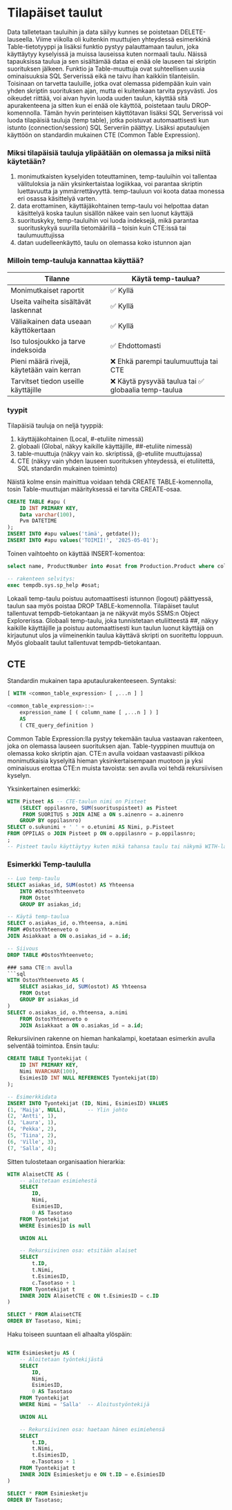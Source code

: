 # Tilapäiset taulut

Data talletetaan tauluihin ja data säilyy kunnes se poistetaan DELETE-lauseella. Viime viikolla oli kuitenkin muuttujien yhteydessä esimerkkinä Table-tietotyyppi ja lisäksi funktio pystyy palauttamaan taulun, joka käyttäytyy kyselyissä ja muissa lauseissa kuten normaali taulu. Näissä tapauksissa taulua ja sen sisältämää dataa ei enää ole lauseen tai skriptin suorituksen jälkeen. 
Funktio ja Table-muuttuja ovat suhteellisen uusia ominaisuuksia SQL Serverissä eikä ne taivu ihan kaikkiin tilanteisiin. 
Toisinaan on tarvetta tauluille, jotka ovat olemassa pidempään kuin vain yhden skriptin suorituksen ajan, mutta ei kuitenkaan tarvita pysyvästi. Jos oikeudet riittää, voi aivan hyvin luoda uuden taulun, käyttää sitä apurakenteena ja sitten kun ei enää ole käyttöä, poistetaan taulu DROP-komennolla. 
Tämän hyvin perinteisen käyttötavan lisäksi SQL Serverissä voi luoda tilapäisiä tauluja (temp table), jotka poistuvat automaattisesti kun istunto (connection/session) SQL Serveriin päättyy. Lisäksi aputaulujen käyttöön on standardin mukainen CTE (Common Table Expression).

### Miksi tilapäisiä tauluja ylipäätään on olemassa ja miksi niitä käytetään? 

1. monimutkaisten kyselyiden toteuttaminen, temp-tauluihin voi tallentaa välituloksia ja näin yksinkertaistaa logiikkaa, voi parantaa skriptin luettavuutta ja ymmärrettävyyttä. temp-tauluun voi koota dataa monessa eri osassa käsittelyä varten.
2. data erottaminen, käyttäjäkohtainen temp-taulu voi helpottaa datan käsittelyä koska taulun sisällön näkee vain sen luonut käyttäjä
3. suorituskyky, temp-tauluihin voi luoda indeksejä, mikä parantaa suorituskykyä suurilla tietomäärillä – toisin kuin CTE:issä tai taulumuuttujissa
4. datan uudelleenkäyttö, taulu on olemassa koko istunnon ajan 

### Milloin temp-tauluja kannattaa käyttää?

| Tilanne                                      | Käytä temp-taulua?         |
|---------------------------------------------|-----------------------------|
| Monimutkaiset raportit                      | ✅ Kyllä                    |
| Useita vaiheita sisältävät laskennat        | ✅ Kyllä                    |
| Väliaikainen data useaan käyttökertaan      | ✅ Kyllä                    |
| Iso tulosjoukko ja tarve indeksoida         | ✅ Ehdottomasti             |
| Pieni määrä rivejä, käytetään vain kerran   | ❌ Ehkä parempi taulumuuttuja tai CTE |
| Tarvitset tiedon useille käyttäjille        | ❌ Käytä pysyvää taulua tai ✅ globaalia temp-taulua     |

### tyypit
Tilapäisiä tauluja on neljä tyyppiä:
1. käyttäjäkohtainen (Local, #-etuliite nimessä)
2. globaali (Global, näkyy kaikille käyttäjille, ##-etuliite nimessä)
3. table-muuttuja (näkyy vain ko. skriptissä, @-etuliite muuttujassa)
4. CTE (näkyy vain yhden lauseen suorituksen yhteydessä, ei etuliitettä, SQL standardin mukainen toiminto)

Näistä kolme ensin mainittua voidaan tehdä CREATE TABLE-komennolla, tosin Table-muuttujan määrityksessä ei tarvita CREATE-osaa. 
```sql
CREATE TABLE #apu (
    ID INT PRIMARY KEY,
    Data varchar(100),
    Pvm DATETIME
);
INSERT INTO #apu values('tämä', getdate());
INSERT INTO #apu values('TOIMII!', '2025-05-01');
```

Toinen vaihtoehto on käyttää INSERT-komentoa:

```sql
select name, ProductNumber into #osat from Production.Product where color = 'Black';

-- rakenteen selvitys:
exec tempdb.sys.sp_help #osat;
```

Lokaali temp-taulu poistuu automaattisesti istunnon (logout) päättyessä, taulun saa myös poistaa DROP TABLE-komennolla. Tilapäiset taulut tallentuvat tempdb-tietokantaan ja ne näkyvät myös SSMS:n Object Explorerissa.
Globaali temp-taulu, joka tunnistetaan etuliitteestä ##, näkyy kaikille käyttäjille ja poistuu automaattisesti kun taulun luonut käyttäjä on kirjautunut ulos ja viimeinenkin taulua käyttävä skripti on suoritettu loppuun. Myös globaalit taulut tallentuvat tempdb-tietokantaan.

## CTE
Standardin mukainen tapa aputaulurakenteeseen. Syntaksi:

```sql
[ WITH <common_table_expression> [ ,...n ] ]

<common_table_expression>::=
    expression_name [ ( column_name [ ,...n ] ) ]
    AS
    ( CTE_query_definition )
```

Common Table Expression:lla pystyy tekemään taulua vastaavan rakenteen, joka on olemassa lauseen suorituksen ajan. Table-tyyppinen muuttuja on olemassa koko skriptin ajan. CTE:n avulla voidaan vastaavasti pilkkoa monimutkaisia kyselyitä hieman yksinkertaisempaan muotoon ja yksi ominaisuus erottaa CTE:n muista tavoista: sen avulla voi tehdä rekursiivisen kyselyn.

Yksinkertainen esimerkki:
```sql
WITH Pisteet AS -- CTE-taulun nimi on Pisteet
	(SELECT oppilasnro, SUM(suorituspisteet) as Pisteet
	 FROM SUORITUS s JOIN AINE a ON s.ainenro = a.ainenro
	GROUP BY oppilasnro)
SELECT o.sukunimi + ' ' + o.etunimi AS Nimi, p.Pisteet 
FROM OPPILAS o JOIN Pisteet p ON o.oppilasnro = p.oppilasnro; 
;
-- Pisteet taulu käyttäytyy kuten mikä tahansa taulu tai näkymä WITH-lauseen suorituksen ajan
```

### Esimerkki Temp-taululla

```sql
-- Luo temp-taulu
SELECT asiakas_id, SUM(ostot) AS Yhteensa
    INTO #OstosYhteenveto
    FROM Ostot
    GROUP BY asiakas_id;

-- Käytä temp-taulua
SELECT o.asiakas_id, o.Yhteensa, a.nimi
FROM #OstosYhteenveto o
JOIN Asiakkaat a ON o.asiakas_id = a.id;

-- Siivous
DROP TABLE #OstosYhteenveto;

### sama CTE:n avulla
```sql
WITH OstosYhteenveto AS (
    SELECT asiakas_id, SUM(ostot) AS Yhteensa
    FROM Ostot
    GROUP BY asiakas_id
)
SELECT o.asiakas_id, o.Yhteensa, a.nimi
    FROM OstosYhteenveto o
    JOIN Asiakkaat a ON o.asiakas_id = a.id;
```

Rekursiivinen rakenne on hieman hankalampi, koetataan esimerkin avulla selventää toimintoa.
Ensin taulu:
```sql
CREATE TABLE Tyontekijat (
    ID INT PRIMARY KEY,
    Nimi NVARCHAR(100),
    EsimiesID INT NULL REFERENCES Tyontekijat(ID)
);

-- Esimerkkidata
INSERT INTO Tyontekijat (ID, Nimi, EsimiesID) VALUES
(1, 'Maija', NULL),       -- Ylin johto
(2, 'Antti', 1),
(3, 'Laura', 1),
(4, 'Pekka', 2),
(5, 'Tiina', 2),
(6, 'Ville', 3),
(7, 'Salla', 4);
```

Sitten tulostetaan organisaation hierarkia:
```sql
WITH AlaisetCTE AS (
    -- aloitetaan esimiehestä
    SELECT
        ID,
        Nimi,
        EsimiesID,
        0 AS Tasotaso
    FROM Tyontekijat
    WHERE EsimiesID is null 

    UNION ALL

    -- Rekursiivinen osa: etsitään alaiset
    SELECT
        t.ID,
        t.Nimi,
        t.EsimiesID,
        c.Tasotaso + 1
    FROM Tyontekijat t
    INNER JOIN AlaisetCTE c ON t.EsimiesID = c.ID
)

SELECT * FROM AlaisetCTE
ORDER BY Tasotaso, Nimi;
```

Haku toiseen suuntaan eli alhaalta ylöspäin:
```sql

WITH Esimiesketju AS (
    -- Aloitetaan työntekijästä
    SELECT
        ID,
        Nimi,
        EsimiesID,
        0 AS Tasotaso
    FROM Tyontekijat
    WHERE Nimi = 'Salla'  -- Aloitustyöntekijä

    UNION ALL

    -- Rekursiivinen osa: haetaan hänen esimiehensä
    SELECT
        t.ID,
        t.Nimi,
        t.EsimiesID,
        e.Tasotaso + 1
    FROM Tyontekijat t
    INNER JOIN Esimiesketju e ON t.ID = e.EsimiesID
)

SELECT * FROM Esimiesketju
ORDER BY Tasotaso;
```



